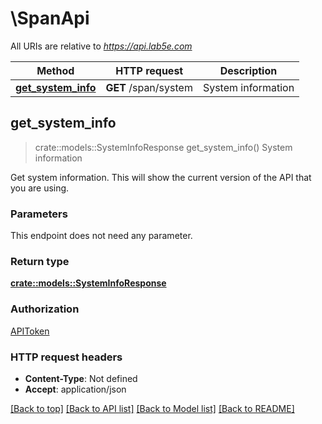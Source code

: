 # \SpanApi

All URIs are relative to *https://api.lab5e.com*

Method | HTTP request | Description
------------- | ------------- | -------------
[**get_system_info**](SpanApi.md#get_system_info) | **GET** /span/system | System information



## get_system_info

> crate::models::SystemInfoResponse get_system_info()
System information

Get system information. This will show the current version of the API that you are using.

### Parameters

This endpoint does not need any parameter.

### Return type

[**crate::models::SystemInfoResponse**](SystemInfoResponse.md)

### Authorization

[APIToken](../README.md#APIToken)

### HTTP request headers

- **Content-Type**: Not defined
- **Accept**: application/json

[[Back to top]](#) [[Back to API list]](../README.md#documentation-for-api-endpoints) [[Back to Model list]](../README.md#documentation-for-models) [[Back to README]](../README.md)

